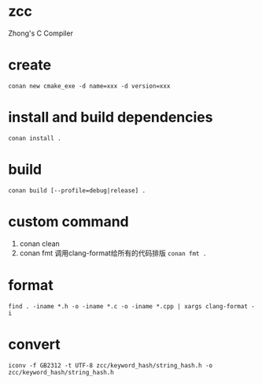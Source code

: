 # zcc
Zhong's C Compiler

# create
`conan new cmake_exe -d name=xxx -d version=xxx`

# install and build dependencies
`conan install .`

# build
`conan build [--profile=debug|release] .`

# custom command
1. conan clean
2. conan fmt 调用clang-format给所有的代码排版 `conan fmt .`

# format
`find . -iname *.h -o -iname *.c -o -iname *.cpp | xargs clang-format -i`

# convert
`iconv -f GB2312 -t UTF-8 zcc/keyword_hash/string_hash.h -o zcc/keyword_hash/string_hash.h`
